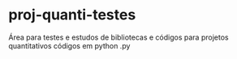 # proj-quanti-testes
Área para testes e estudos de bibliotecas e códigos para projetos quantitativos
códigos em python .py